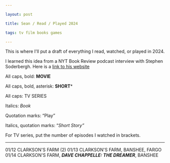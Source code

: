 ```yaml
---

layout: post

title: Sean / Read / Played 2024

tags: tv film books games

---
```

This is where I'll put a draft of everything I read, watched, or played in 2024.

I learned this idea from a NYT Book Review podcast interview with Stephen Soderbergh. Here is a [link to his website](https://extension765.com/blogs/soderblog/seen-read-2023)

All caps, bold: **MOVIE**

All caps, bold, asterisk: **SHORT***

All caps: TV SERIES

Italics: _Book_

Quotation marks: “Play”

Italics, quotation marks: “_Short Story”_

For TV series, put the number of episodes I watched in brackets. 

---
01/12 CLARKSON'S FARM (2)
01/13 CLARKSON'S FARM, BANSHEE, FARGO
01/14 CLARKSON'S FARM, ***DAVE CHAPPELLE: THE DREAMER***, BANSHEE